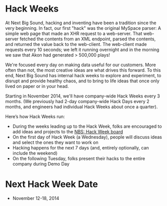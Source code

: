 # Hack Weeks

At Next Big Sound, hacking and inventing have been a tradition since the very beginning. In fact, our first "hack" was the original MySpace parser: A simple web page that made an XHR request to a web-server. That web-server fetched the contents from an XML endpoint, parsed the contents, and returned the value back to the web-client. The web-client made requests every 10 seconds; we left it running overnight and in the morning we saw that Akon had generated > 500,000 plays! 

We're focused every day on making data useful for our customers. More often than not, the most creative ideas are what drives this forward. To this end, Next Big Sound has internal hack weeks to explore and experiment, to disrupt and provide healthy chaos, and to bring to life ideas that once only lived on paper or in your head. 

Starting in November 2014, we'll have company-wide Hack Weeks every 3 months. (We previously had 2-day company-wide Hack Days every 2 months, and engineers had individual Hack Weeks about once a quarter). 

Here’s how Hack Weeks run: 
- During the weeks leading up to the Hack Week, folks are encouraged to add ideas and projects to the [NBS: Hack Week board](https://trello.com/b/6Wu6JciJ/nbs-hack-week)
- On the first day of Hack Week (a Wednesday), people will discuss ideas and select the ones they want to work on
- Hacking happens for the next 7 days (and, entirely optionally, can include the weekend)
- On the following Tuesday, folks present their hacks to the entire company during Demo Day

# Next Hack Week Date
- November 12-18, 2014
